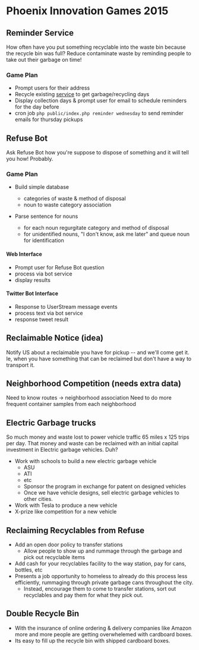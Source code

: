 # Phoenix Innovation Games 2015

## Reminder Service
How often have you put something recyclable into the waste bin because the recycle bin was full?
Reduce contaminate waste by reminding people to take out their garbage on time!
   
### Game Plan
  * Prompt users for their address
  * Recycle existing [service](https://apps-secure.phoenix.gov/fls/AddrSearch?callback=jQuery110207062696553766727_1431658675507&address=625+South+5th+St&returnas=json&layers=pw_collections&_=1431658675508) to get garbage/recycling days 
  * Display collection days & prompt user for email to schedule reminders for the day before
  * cron job `php public/index.php reminder wednesday` to send reminder emails for thursday pickups

## Refuse Bot
Ask Refuse Bot how you're suppose to dispose of something and it will tell you how! Probably.
 
### Game Plan
  * Build simple database 
    - categories of waste & method of disposal
    - noun to waste category association
    
  * Parse sentence for nouns
    - for each noun regurgitate category and method of disposal
    - for unidentified nouns, "I don't know, ask me later" and queue noun for identification
    
#### Web Interface
  * Prompt user for Refuse Bot question
  * process via bot service
  * display results
  
#### Twitter Bot Interface
  * Response to UserStream message events
  * process text via bot service
  * response tweet result
  
  
## Reclaimable Notice (idea)
Notify US about a reclaimable you have for pickup -- and we'll come get it.
Ie, when you have something that can be reclaimed but don't have a way to transport it.

## Neighborhood Competition (needs extra data)
Need to know routes -> neighborhood association
Need to do more frequent container samples from each neighborhood

## Electric Garbage trucks
So much money and waste lost to power vehicle traffic 65 miles x 125 trips per day.
That money and waste can be reclaimed with an initial capital investment in Electric garbage vehicles.
Duh?
  * Work with schools to build a new electric garbage vehicle
    - ASU
    - ATI
    - etc
    - Sponsor the program in exchange for patent on designed vehicles
    - Once we have vehicle designs, sell electric garbage vehicles to other cities.
  * Work with Tesla to produce a new vehicle
  * X-prize like competition for a new vehicle

## Reclaiming Recyclables from Refuse
  * Add an open door policy to transfer stations
    - Allow people to show up and rummage through the garbage and pick out recyclable items
  * Add cash for your recyclables facility to the way station, pay for cans, bottles, etc
  * Presents a job opportunity to homeless to already do this process less efficiently, rummaging through private garbage cans throughout the city.
    - Instead, encourage them to come to transfer stations, sort out recyclables and pay them for what they pick out. 
    
## Double Recycle Bin
  * With the insurance of online ordering & delivery companies like Amazon more and more people are getting overwhelemed with cardboard boxes.
  * Its easy to fill up the recycle bin with shipped cardboard boxes. 
  
  
